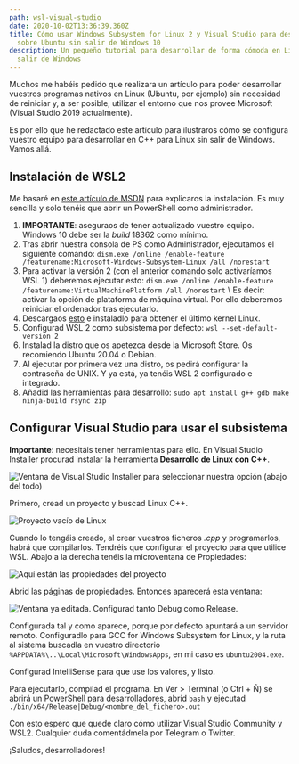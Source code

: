 ```yaml
---
path: wsl-visual-studio
date: 2020-10-02T13:36:39.360Z
title: Cómo usar Windows Subsystem for Linux 2 y Visual Studio para desarrollar
  sobre Ubuntu sin salir de Windows 10
description: Un pequeño tutorial para desarrollar de forma cómoda en Linux sin
  salir de Windows
---
```

Muchos me habéis pedido que realizara un artículo para poder desarrollar vuestros programas nativos en Linux (Ubuntu, por ejemplo) sin necesidad de reiniciar y, a ser posible, utilizar el entorno que nos provee Microsoft (Visual Studio 2019 actualmente).

Es por ello que he redactado este artículo para ilustraros cómo se configura vuestro equipo para desarrollar en C++ para Linux sin salir de Windows. Vamos allá.

## Instalación de WSL2

Me basaré en [este artículo de MSDN](https://docs.microsoft.com/en-us/windows/wsl/install-win10) para explicaros la instalación. Es muy sencilla y solo tenéis que abrir un PowerShell como administrador.

1. **IMPORTANTE**: aseguraos de tener actualizado vuestro equipo. Windows 10 debe ser la *build* 18362 como mínimo.
2. Tras abrir nuestra consola de PS como Administrador, ejecutamos el siguiente comando: `dism.exe /online /enable-feature /featurename:Microsoft-Windows-Subsystem-Linux /all /norestart`
3. Para activar la versión 2 (con el anterior comando solo activaríamos WSL 1) deberemos ejecutar esto: `dism.exe /online /enable-feature /featurename:VirtualMachinePlatform /all /norestart` \ Es decir: activar la opción de plataforma de máquina virtual. Por ello deberemos reiniciar el ordenador tras ejecutarlo.
4. Descargaos [esto](https://wslstorestorage.blob.core.windows.net/wslblob/wsl_update_x64.msi) e instaladlo para obtener el último kernel Linux.
5. Configurad WSL 2 como subsistema por defecto: `wsl --set-default-version 2`
6. Instalad la distro que os apetezca desde la Microsoft Store. Os recomiendo Ubuntu 20.04 o Debian.
7. Al ejecutar por primera vez una distro, os pedirá configurar la contraseña de UNIX. Y ya está, ya tenéis WSL 2 configurado e integrado.
8. Añadid las herramientas para desarrollo: `sudo apt install g++ gdb make ninja-build rsync zip`

## Configurar Visual Studio para usar el subsistema

**Importante**: necesitáis tener herramientas para ello. En Visual Studio Installer procurad instalar la herramienta **Desarrollo de Linux con C++**.

![Ventana de Visual Studio Installer para seleccionar nuestra opción (abajo del todo)](assets/opcion_linux.png "Ventana de Visual Studio Installer para seleccionar nuestra opción (abajo del todo)")

Primero, cread un proyecto y buscad Linux C++.

![Proyecto vacío de Linux](assets/void_linux.png "Proyecto vacío de Linux")

Cuando lo tengáis creado, al crear vuestros ficheros *.cpp* y programarlos, habrá que compilarlos. Tendréis que configurar el proyecto para que utilice WSL. Abajo a la derecha tenéis la microventana de Propiedades:

![Aquí están las propiedades del proyecto](assets/propiedades.png "Aquí están las propiedades del proyecto")

Abrid las páginas de propiedades. Entonces aparecerá esta ventana:

![Ventana ya editada. Configurad tanto Debug como Release.](assets/configure.png "Ventana ya editada. Configurad tanto Debug como Release.")

Configurada tal y como aparece, porque por defecto apuntará a un servidor remoto. Configuradlo para GCC for Windows Subsystem for Linux, y la ruta al sistema buscadla en vuestro directorio `%APPDATA%\..\Local\Microsoft\WindowsApps`, en mi caso es `ubuntu2004.exe`.

Configurad IntelliSense para que use los valores, y listo.

Para ejecutarlo, compilad el programa. En Ver > Terminal (o Ctrl + Ñ) se abrirá un PowerShell para desarrolladores, abrid `bash` y ejecutad `./bin/x64/Release|Debug/<nombre_del_fichero>.out`

Con esto espero que quede claro cómo utilizar Visual Studio Community y WSL2. Cualquier duda comentádmela por Telegram o Twitter.

¡Saludos, desarrolladores!